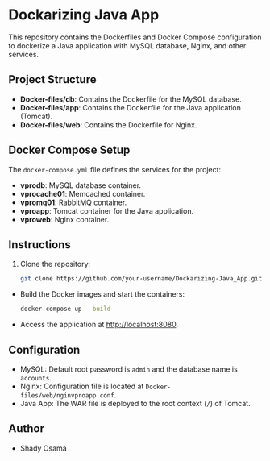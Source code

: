 # Dockarizing Java App

This repository contains the Dockerfiles and Docker Compose configuration to dockerize a Java application with MySQL database, Nginx, and other services.

## Project Structure

- **Docker-files/db**: Contains the Dockerfile for the MySQL database.
- **Docker-files/app**: Contains the Dockerfile for the Java application (Tomcat).
- **Docker-files/web**: Contains the Dockerfile for Nginx.

## Docker Compose Setup

The `docker-compose.yml` file defines the services for the project:

- **vprodb**: MySQL database container.
- **vprocache01**: Memcached container.
- **vpromq01**: RabbitMQ container.
- **vproapp**: Tomcat container for the Java application.
- **vproweb**: Nginx container.

## Instructions

1. Clone the repository:

   ```sh
   git clone https://github.com/your-username/Dockarizing-Java_App.git
- Build the Docker images and start the containers:
    ```sh
    docker-compose up --build
    ```
- Access the application at [http://localhost:8080](http://localhost:8080).

## Configuration

- MySQL: Default root password is `admin` and the database name is `accounts`.
- Nginx: Configuration file is located at `Docker-files/web/nginvproapp.conf`.
- Java App: The WAR file is deployed to the root context (`/`) of Tomcat.

## Author

- Shady Osama



